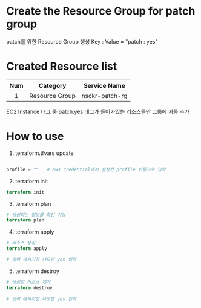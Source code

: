 # Create the Resource Group for patch group
patch를 위한 Resource Group 생성
Key : Value = "patch : yes"


# Created Resource list
|Num|Category|Service Name|
|:---:|:---:|:---:|
|1  |Resource Group   |nsckr-patch-rg |

EC2 Instance 태그 중 patch:yes 태그가 들어가있는 리소스들만 그룹에 자동 추가

# How to use
1. terraform.tfvars update
```terraform

profile = ""   # aws credential에서 설정한 profile 이름으로 입력
```

2. terraform init
```terraform
terraform init
```

3. terraform plan
```terraform
# 생성되는 정보를 확인 가능
terraform plan
```

4. terraform apply
```terraform
# 리소스 생성
terraform apply

# 입력 메시지창 나오면 yes 입력
```

5. terraform destroy
```terraform
# 생성된 리소스 제거
terraform destroy

# 입력 메시지창 나오면 yes 입력
```